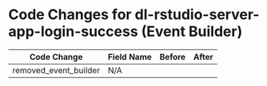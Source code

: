 # Code Changes for dl-rstudio-server-app-login-success (Event Builder)

| Code Change | Field Name | Before | After |
|-------------|------------|--------|-------|
| removed_event_builder | N/A |  |  |